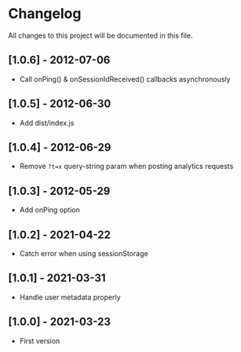 # Changelog
All changes to this project will be documented in this file.

## [1.0.6] - 2012-07-06
- Call onPing() & onSessionIdReceived() callbacks asynchronously
  
## [1.0.5] - 2012-06-30
- Add dist/index.js

## [1.0.4] - 2012-06-29
- Remove `?t=x` query-string param when posting analytics requests

## [1.0.3] - 2012-05-29
- Add onPing option

## [1.0.2] - 2021-04-22
- Catch error when using sessionStorage

## [1.0.1] - 2021-03-31
- Handle user metadata properly

## [1.0.0] - 2021-03-23
- First version
